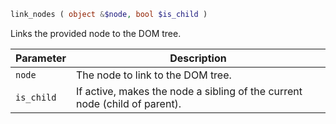 ```php
link_nodes ( object &$node, bool $is_child )
```

Links the provided node to the DOM tree.

| Parameter  | Description                                                                |
|------------|----------------------------------------------------------------------------|
| `node`     | The node to link to the DOM tree.                                          |
| `is_child` | If active, makes the node a sibling of the current node (child of parent). |